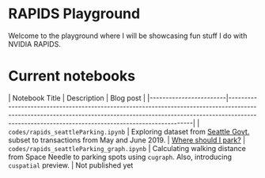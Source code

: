 # RAPIDS Playground

Welcome to the playground where I will be showcasing fun stuff I do with NVIDIA RAPIDS.

# Current notebooks
|   Notebook Title         | Description    | Blog post |
|------------------------|-------------------------------------------------------------------------------------------------------------------------------------------------------------------------------------------------------------------------------|
| `codes/rapids_seattleParking.ipynb` | Exploring dataset from [Seattle Govt.](https://data.seattle.gov/Transportation/2019-Paid-Parking-Occupancy-Year-to-date-/qktt-2bsy) subset to transactions from May and June 2019. | [Where should I park?](https://towardsdatascience.com/where-should-i-park-29e8da95265a)
| `codes/rapids_seattleParking_graph.ipynb` | Calculating walking distance from Space Needle to parking spots using `cugraph`. Also, introducing `cuspatial` preview. | Not published yet